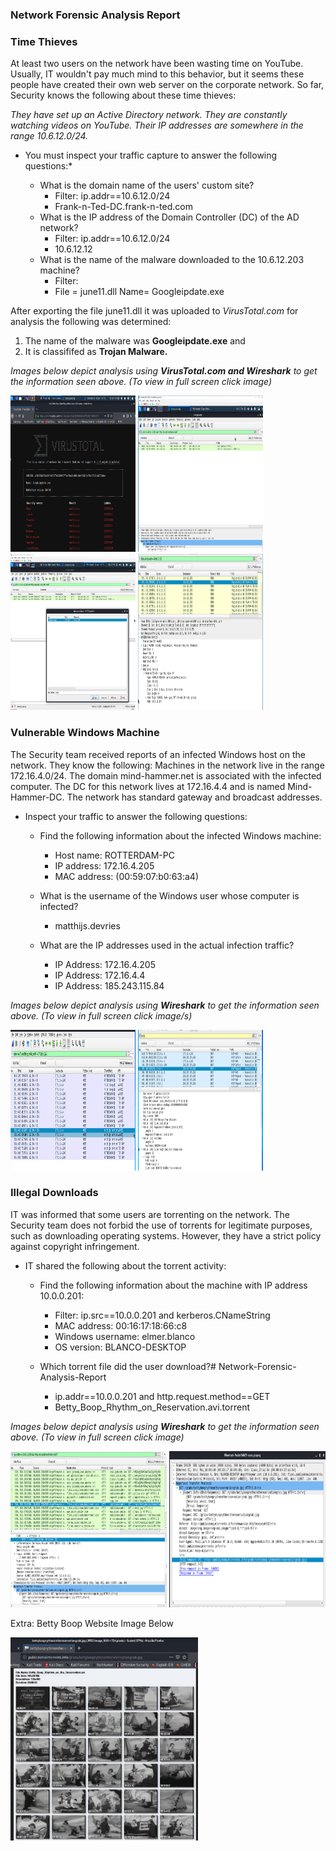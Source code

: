 ### Network Forensic Analysis Report



### Time Thieves

At least two users on the network have been wasting time on YouTube. Usually, IT wouldn't pay much mind to this behavior, but it seems these people have created their own web server on the corporate network. So far, Security knows the following about these time thieves:

*They have set up an Active Directory network.*
*They are constantly watching videos on YouTube.*
*Their IP addresses are somewhere in the range 10.6.12.0/24.*

- You must inspect your traffic capture to answer the following questions:*

    -  What is the domain name of the users' custom site?
       -  Filter: ip.addr==10.6.12.0/24
       -  Frank-n-Ted-DC.frank-n-ted.com  
    -  What is the IP address of the Domain Controller (DC) of the AD network?
       -  Filter: ip.addr==10.6.12.0/24
       -  10.6.12.12
    -  What is the name of the malware downloaded to the 10.6.12.203 machine?
       -  Filter:
       -  File = june11.dll   Name= Googleipdate.exe

After exporting the file june11.dll it was uploaded to *VirusTotal.com* for analysis
the following was determined:

1. The name of the malware was **Googleipdate.exe** and
2. It is classififed as **Trojan Malware.**

*Images below depict analysis using **VirusTotal.com and Wireshark** to get the information seen above. (To view in full screen click image)*

<img src="https://github.com/Tamie13/Network-Forensic-Analysis-Report/blob/main/Network%20Analysis%20Images/VirustTotal%20Findings.png" width="200" height="250"> <img src="https://github.com/Tamie13/Network-Forensic-Analysis-Report/blob/main/Wireshark/Malware%20File.png" width="200" height="250"> <img src="https://github.com/Tamie13/Network-Forensic-Analysis-Report/blob/main/Wireshark/Export%20Object%20Filter%20For%20File.png" width="200" height="250"> <img src="https://github.com/Tamie13/Network-Forensic-Analysis-Report/blob/main/Wireshark/frank-n-ted.png" width="200" height="250">


### Vulnerable Windows Machine

The Security team received reports of an infected Windows host on the network. They know the following:
Machines in the network live in the range 172.16.4.0/24. The domain mind-hammer.net is associated with the infected computer.
The DC for this network lives at 172.16.4.4 and is named Mind-Hammer-DC.
The network has standard gateway and broadcast addresses.

-  Inspect your traffic to answer the following questions:

    -  Find the following information about the infected Windows machine:
       -  Host name: ROTTERDAM-PC
       -  IP address:  172.16.4.205
       -  MAC address: (00:59:07:b0:63:a4)

    -  What is the username of the Windows user whose computer is infected?
       -  matthijs.devries

    -  What are the IP addresses used in the actual infection traffic?
       -  IP Address: 172.16.4.205
       -  IP Address: 172.16.4.4
       -  IP Address: 185.243.115.84

*Images below depict analysis using **Wireshark** to get the information seen above. (To view in full screen click image/s)*

<img src="https://github.com/Tamie13/Network-Forensic-Analysis-Report/blob/main/Wireshark/kerberos.CNameString%20and%20ip.addr%3D%3D172.16.4.0:24.png" width="200" height="225"> <img src="https://github.com/Tamie13/Network-Forensic-Analysis-Report/blob/main/Wireshark/bootp%20Domain%20Name.png" width="200" height="225">

### Illegal Downloads

IT was informed that some users are torrenting on the network. The Security team does not forbid the use of torrents for legitimate purposes, such as downloading operating systems. However, they have a strict policy against copyright infringement.

-  IT shared the following about the torrent activity:

    -  Find the following information about the machine with IP address 10.0.0.201:
       -  Filter: ip.src==10.0.0.201 and kerberos.CNameString
       -  MAC address:  00:16:17:18:66:c8
       -  Windows username:  elmer.blanco
       -  OS version:  BLANCO-DESKTOP

    -  Which torrent file did the user download?# Network-Forensic-Analysis-Report
       -  ip.addr==10.0.0.201 and http.request.method==GET
       -  Betty_Boop_Rhythm_on_Reservation.avi.torrent

*Images below depict analysis using **Wireshark** to get the information seen above. (To view in full screen click image)*

<img src="https://github.com/Tamie13/Network-Forensic-Analysis-Report/blob/main/Network%20Analysis%20Images/ip.addr%3D%3D%20%26%26%20http.request.method%3D%3DGET%20(torrent).png" width="250" height="250"> <img src="https://github.com/Tamie13/Network-Forensic-Analysis-Report/blob/main/Network%20Analysis%20Images/Torrent%20%26%20Betty%20Boop.png" width="250" height="250">

Extra: Betty Boop Website Image Below

<img src="https://github.com/Tamie13/Network-Forensic-Analysis-Report/blob/main/Network%20Analysis%20Images/Betty%20Boop.png" width=" 300" height=" 325">
